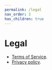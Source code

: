 ```yaml
---
permalink: /legal
nav_order: 3
has_children: true
---
```


# Legal

- [Terms of Service](./tos.md).
- [Privacy policy](./privacy-policy.md).
